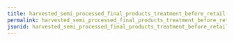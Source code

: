 ```yaml
---
title: harvested_semi_processed_final_products_treatment_before_retail
permalink: harvested_semi_processed_final_products_treatment_before_retail.html
jsonid: harvested_semi_processed_final_products_treatment_before_retail
---
```

